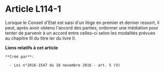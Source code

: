 # Article L114-1

Lorsque le Conseil d'Etat est saisi d'un litige en premier et dernier ressort, il peut, après avoir obtenu l'accord des
parties, ordonner une médiation pour tenter de parvenir à un accord entre celles-ci selon les modalités prévues au chapitre
III du titre Ier du livre II.

**Liens relatifs à cet article**

	**Créé par**:

	  - Loi n°2016-1547 du 18 novembre 2016 - art. 5 (V)
